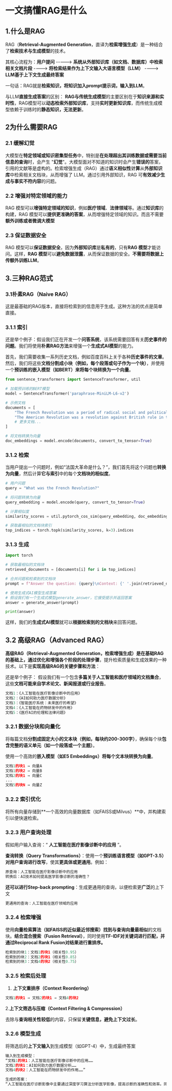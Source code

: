 # 一文搞懂RAG是什么

## 1.什么是RAG

RAG（**Retrieval-Augmented Generation**，直译为**检索增强生成**）是一种结合了**检索技术与生成模型**的技术。

其核心流程为：**用户提问** -----> **系统从外部知识库（如文档、数据库）中检索相关文档片段** ----> **将检索结果作为上下文输入大语言模型（LLM）** ----> **LLM基于上下文生成最终答案**

一句话：RAG就是**检索知识，将知识加入prompt提示词，输入到LLM**。

与LLM**直接生成答案**的区别：
**RAG与传统生成模型**的主要区别在于**知识来源和实时性**，RAG模型可以**动态检索外部知识库**，支持**实时更新知识库**，而传统生成模型依赖于训练时的**静态知识，无法更新**。

## 2为什么需要RAG

### 2.1 缓解幻觉

大模型在**特定领域或知识密集型任务**中，特别是**在处理超出其训练数据或需要当前信息的查询**时，会产生 "**幻觉**"。大模型面对不知道的知识时会产生**错误的**答案，引用的文献等是虚构的。检索增强生成（RAG）通过**语义相似性计算**从**外部知识库**中检索相关文档块，从而增强了 LLM。通过引用外部知识，RAG 可**有效减少生成与事实不符内容**的问题。

### 2.2 增强对特定领域的能力

RAG 模型可以**增强特定领域的知识**，例如**医疗领域**、**法律领域**等。通过**知识库**的构建，RAG 模型可以**提供更准确的答案**，从而增强特定领域的知识。而且不需要**额外训练或者微调大模型**

### 2.3 保证数据安全

RAG 模型可以**保证数据安全**，因为**外部知识库**是**私有的**，只有**RAG 模型**才能访问。这样，**RAG 模型**可以**避免数据泄露**，从而保证数据的安全。**不需要将数据上传额外训练LLM**。

## 3.三种RAG范式

### 3.1朴素RAG（Naive RAG）

这是最基础的RAG版本，直接将检索到的信息用于生成。这种方法的优点是简单直接。

### 3.1.1 索引

还是举个例子：假设我们正在开发一个**问答系统**，该系统需要回答有关**历史事件的问题**。我们将使用**朴素RAG方法**来增强一个**生成式AI模型**的能力。

首先，我们需要收集一系列历史文档，例如百度百科上关于各种**历史事件的文章**。然后，我们将这些**文档分割成小块（例如，每个段落或句子作为一个块）**，并使用一个**预训练的嵌入模型（如BERT）**来将每个块转换为一个**向量**。

```python
from sentence_transformers import SentenceTransformer, util

# 加载预训练的BERT模型
model = SentenceTransformer('paraphrase-MiniLM-L6-v2')

# 示例文档
documents = [
    "The French Revolution was a period of radical social and political upheaval in France and its colonies beginning in 1789.",
    "The American Revolution was a revolution against British rule in the thirteen colonies that formed the United States of America.",
    # 更多文档...
]

# 将文档转换为向量
doc_embeddings = model.encode(documents, convert_to_tensor=True)
```

### 3.1.2 检索

当用户提出一个问题时，例如“法国大革命是什么？”，我们首先将这个问题也**转换为向量**，然后计算**它与索引**中的每个**文档块的相似度**。

```python
# 用户问题
query = "What was the French Revolution?"

# 将问题转换为向量
query_embedding = model.encode(query, convert_to_tensor=True)

# 计算相似度
similarity_scores = util.pytorch_cos_sim(query_embedding, doc_embeddings)[0]

# 获取最相似的文档块索引
top_indices = torch.topk(similarity_scores, k=3).indices

```

### 3.1.3 生成

```python
import torch

# 获取最相似的文档块
retrieved_documents = [documents[i] for i in top_indices]

# 合并问题和检索到的文档块
prompt = f"Answer the question: {query}\nContext: {' '.join(retrieved_documents)}"

# 使用生成式AI模型生成答案
# 假设我们有一个生成式模型generate_answer，它接受提示并返回答案
answer = generate_answer(prompt)

print(answer)

```

这样，我们的**生成式AI模型**就可以**根据检索到的文档块**来回答问题。

## 3.2 高级RAG（Advanced RAG）

**高级RAG（Retrieval-Augmented Generation，检索增强生成）**是在基础RAG的基础上，通过**优化和增强各个阶段的处理步骤**，提升检索质量和生成效果的一种技术。以下是**实现高级RAG的关键步骤和方法**：

还是举个例子：
假设我们有一个包含**多篇关于人工智能和医疗领域的文档集合**，这些**文档可能来自学术论文、新闻报道或行业报告**。

```python
文档1：《人工智能在医疗影像诊断中的应用》
文档2：《AI如何助力医疗数据分析》
文档3：《智能医疗系统：未来医疗的希望》
文档4：《人工智能在药物研发中的作用》
文档5：《医疗AI的伦理和法律问题》
```

### 3.2.1 数据分块和向量化

将每篇文档**分割成固定大小的文本块（例如，每块约200-300字）**，确保每个块**包含完整的语义单元（如一个段落或一个主题）**。

使用一个高效的**嵌入模型（如E5 Embeddings）**将每个文本块转换为**向量**。

```python
文档1的块1 → 向量A
文档1的块2 → 向量B
文档2的块1 → 向量C
...
文档5的块N → 向量Z
```

### 3.2.2 索引优化

将所有向量存储到**一个高效的向量数据库（如FAISS或Milvus）**中，并构建索引以便快速检索。

### 3.2.3 用户查询处理

假如用户输入查询：“ **人工智能在医疗影像诊断中的应用** ”。

**查询转换（Query Transformations）**：使用一个**预训练语言模型（如GPT-3.5）对用户查询进行改写**，使其**更具体或更通用**。例如：

```python
原查询：人工智能在医疗影像诊断中的应用
转换后：AI技术如何提高医学影像诊断的准确性？
```

**还可以进行Step-back prompting**：生成更通用的查询，以便检索更**广泛**的上下文

```python
更通用的查询：人工智能在医疗领域的应用
```

### 3.2.4 检索增强

使用**向量检索算法（如FAISS的近似最近邻搜索）**找到与**查询向量最相似**的文档块。**结合混合搜索（Fusion Retrieval）**，同时使用**TF-IDF对关键词进行匹配，并通过Reciprocal Rank Fusion对结果进行重排序。**

```python
检索到的块1：文档1的块1（相关性0.95）
检索到的块2：文档2的块1（相关性0.85）
检索到的块3：文档4的块2（相关性0.75）
```

### 3.2.5 检索后处理

1. **上下文重排序（Context Reordering）**

```python
文档1的块1 → 文档2的块1 → 文档4的块2
```

2.**上下文筛选与压缩（Context Filtering & Compression）**

去除与**查询相关性较低**的内容，只保留**关键信息，避免上下文过长**。

### 3.2.6 模型生成

将筛选后的**上下文输入**到生成模型（如GPT-4）中，生成最终答案

```python
输入到生成模型：
“文档1的块1：人工智能在医疗影像诊断中的应用……
文档2的块1：AI如何助力医疗数据分析……
文档4的块2：人工智能在药物研发中的作用……”

生成的答案：
“人工智能在医疗诊断影像中主要通过深度学习算法分析医学影像，提高诊断的准确性和效率。同时，AI技术也广泛应用于医疗数据分析和药物研发，为医疗行业带来了诸多变革。”
```
